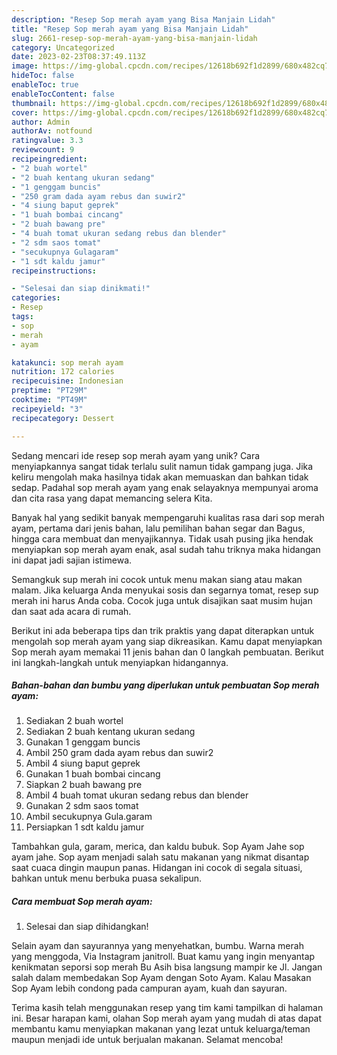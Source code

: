 ```yaml
---
description: "Resep Sop merah ayam yang Bisa Manjain Lidah"
title: "Resep Sop merah ayam yang Bisa Manjain Lidah"
slug: 2661-resep-sop-merah-ayam-yang-bisa-manjain-lidah
category: Uncategorized
date: 2023-02-23T08:37:49.113Z
image: https://img-global.cpcdn.com/recipes/12618b692f1d2899/680x482cq70/sop-merah-ayam-foto-resep-utama.jpg
hideToc: false
enableToc: true
enableTocContent: false
thumbnail: https://img-global.cpcdn.com/recipes/12618b692f1d2899/680x482cq70/sop-merah-ayam-foto-resep-utama.jpg
cover: https://img-global.cpcdn.com/recipes/12618b692f1d2899/680x482cq70/sop-merah-ayam-foto-resep-utama.jpg
author: Admin
authorAv: notfound
ratingvalue: 3.3
reviewcount: 9
recipeingredient:
- "2 buah wortel"
- "2 buah kentang ukuran sedang"
- "1 genggam buncis"
- "250 gram dada ayam rebus dan suwir2"
- "4 siung baput geprek"
- "1 buah bombai cincang"
- "2 buah bawang pre"
- "4 buah tomat ukuran sedang rebus dan blender"
- "2 sdm saos tomat"
- "secukupnya Gulagaram"
- "1 sdt kaldu jamur"
recipeinstructions:

- "Selesai dan siap dinikmati!"
categories:
- Resep
tags:
- sop
- merah
- ayam

katakunci: sop merah ayam 
nutrition: 172 calories
recipecuisine: Indonesian
preptime: "PT29M"
cooktime: "PT49M"
recipeyield: "3"
recipecategory: Dessert

---
```





Sedang mencari ide resep sop merah ayam yang unik? Cara menyiapkannya sangat tidak terlalu sulit namun tidak gampang juga. Jika keliru mengolah maka hasilnya tidak akan memuaskan dan bahkan tidak sedap. Padahal sop merah ayam yang enak selayaknya mempunyai aroma dan cita rasa yang dapat memancing selera Kita.





Banyak hal yang sedikit banyak mempengaruhi kualitas rasa dari sop merah ayam, pertama dari jenis bahan, lalu pemilihan bahan segar dan Bagus, hingga cara membuat dan menyajikannya. Tidak usah pusing jika hendak menyiapkan sop merah ayam enak,      asal sudah tahu triknya maka hidangan ini dapat jadi sajian istimewa.














Semangkuk sup merah ini cocok untuk menu makan siang atau makan malam. Jika keluarga Anda menyukai sosis dan segarnya tomat, resep sup merah ini harus Anda coba. Cocok juga untuk disajikan saat musim hujan dan saat ada acara di rumah.






Berikut ini ada beberapa tips dan trik praktis yang dapat diterapkan untuk mengolah sop merah ayam yang siap dikreasikan. Kamu dapat menyiapkan Sop merah ayam memakai 11 jenis bahan dan 0 langkah pembuatan. Berikut ini langkah-langkah untuk menyiapkan hidangannya.

<!--inarticleads1-->

##### Bahan-bahan dan bumbu yang diperlukan untuk pembuatan Sop merah ayam:

1. Sediakan 2 buah wortel
1. Sediakan 2 buah kentang ukuran sedang
1. Gunakan 1 genggam buncis
1. Ambil 250 gram dada ayam rebus dan suwir2
1. Ambil 4 siung baput geprek
1. Gunakan 1 buah bombai cincang
1. Siapkan 2 buah bawang pre
1. Ambil 4 buah tomat ukuran sedang rebus dan blender
1. Gunakan 2 sdm saos tomat
1. Ambil secukupnya Gula.garam
1. Persiapkan 1 sdt kaldu jamur


Tambahkan gula, garam, merica, dan kaldu bubuk. Sop Ayam Jahe sop ayam jahe. Sop ayam menjadi salah satu makanan yang nikmat disantap saat cuaca dingin maupun panas. Hidangan ini cocok di segala situasi, bahkan untuk menu berbuka puasa sekalipun. 

<!--inarticleads2-->

##### Cara membuat Sop merah ayam:


1. Selesai dan siap dihidangkan!

Selain ayam dan sayurannya yang menyehatkan, bumbu. Warna merah yang menggoda, Via Instagram janitroll. Buat kamu yang ingin menyantap kenikmatan seporsi sop merah Bu Asih bisa langsung mampir ke Jl. Jangan salah dalam membedakan Sop Ayam dengan Soto Ayam. Kalau Masakan Sop Ayam lebih condong pada campuran ayam, kuah dan sayuran. 

Terima kasih telah menggunakan resep yang tim kami tampilkan di halaman ini. Besar harapan kami, olahan Sop merah ayam yang mudah di atas dapat membantu kamu menyiapkan makanan yang lezat untuk keluarga/teman maupun menjadi ide untuk berjualan makanan. Selamat mencoba!
